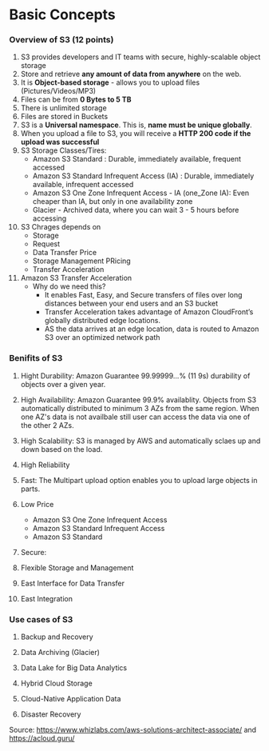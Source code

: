 # Basic Concepts

### Overview of S3 (12 points)

  1. S3 provides developers and IT teams with secure, highly-scalable object storage 
  2. Store and retrieve **any amount of data from anywhere** on the web.
  3. It is **Object-based storage** - allows you to upload files (Pictures/Videos/MP3)
  4. Files can be from **0 Bytes to 5 TB**
  5. There is unlimited storage 
  6. Files are stored in Buckets 
  8. S3 is a **Universal namespace**. This is, **name must be unique globally**. 
  9. When you upload a file to S3, you will receive a **HTTP 200 code if the upload was successful**
  10. S3 Storage Classes/Tires:
       - Amazon S3 Standard  : Durable, immediately available, frequent accessed 
       - Amazon S3 Standard Infrequent Access (IA) : Durable,  immediately available, infrequent accessed 
       - Amazon S3 One Zone Infrequent Access - IA (one_Zone IA): Even cheaper than IA, but only in one availability zone 
       - Glacier - Archived data, where you can wait 3 - 5 hours before accessing 
  11. S3 Chrages depends on
        - Storage
        - Request
        - Data Transfer Price 
        - Storage Management PRicing
        - Transfer Acceleration
 12. Amazon S3 Transfer Acceleration
        - Why do we need this?
          - It enables Fast,  Easy, and Secure transfers of files over long distances between your end users and an S3 bucket
          - Transfer Acceleration takes advantage of Amazon CloudFront’s globally distributed edge locations.  
          - AS the data arrives at an edge location, data is routed to Amazon S3 over an optimized network path

### Benifits of S3

  1. Hight Durability: Amazon Guarantee 99.99999...% (11 9s) durability of objects over a given year.
  
  2. High Availability: Amazon Guarantee 99.9% availablity. Objects from S3 automatically distributed to minimum 3 AZs from the same region. When one AZ's data is not availbale still user can access the data via one of the other 2 AZs.
  
  3. High Scalability: S3 is managed by AWS and automatically sclaes up and down based on the load. 
  
  4. High Reliability 
  
  5. Fast: The Multipart upload option enables you to upload large objects in parts.
  
  6. Low Price
      - Amazon S3 One Zone Infrequent Access
      - Amazon S3 Standard Infrequent Access
      - Amazon S3 Standard 
      
   7. Secure: 
   
   8. Flexible Storage and Management 
   
   9. East Interface for Data Transfer 
   
   10. East Integration
   
### Use cases of S3 

  1. Backup and Recovery
  
  2. Data Archiving (Glacier)
  
  3. Data Lake for Big Data Analytics 
  
  4. Hybrid Cloud Storage 
  
  5. Cloud-Native Application Data
  
  6. Disaster Recovery 
  
 Source: https://www.whizlabs.com/aws-solutions-architect-associate/ and https://acloud.guru/
